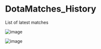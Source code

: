 # DotaMatches_History
List of latest matches

![image](https://github.com/Dupreeh07/DotaMatches_History/assets/128607239/ef257791-fb8a-4240-9638-fd34306bc3e6)

![image](https://github.com/Dupreeh07/DotaMatches_History/assets/128607239/a01ecfd2-b621-4d34-88f1-fd3205fa4f18)
